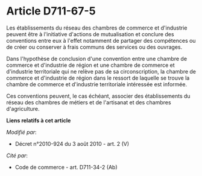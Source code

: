 # Article D711-67-5

Les établissements du réseau des chambres de commerce et d'industrie peuvent être à l'initiative d'actions de mutualisation
et conclure des conventions entre eux à l'effet notamment de partager des compétences ou de créer ou conserver à frais
communs des services ou des ouvrages. 

Dans l'hypothèse de conclusion d'une convention entre une chambre de commerce et d'industrie de région et une chambre de
commerce et d'industrie territoriale qui ne relève pas de sa circonscription, la chambre de commerce et d'industrie de région
dans le ressort de laquelle se trouve la chambre de commerce et d'industrie territoriale intéressée est informée. 

Ces conventions peuvent, le cas échéant, associer des établissements du réseau des chambres de métiers et de l'artisanat et
des chambres d'agriculture.

**Liens relatifs à cet article**

_Modifié par_:

  - Décret n°2010-924 du 3 août 2010 - art. 2 (V)

_Cité par_:

  - Code de commerce - art. D711-34-2 (Ab)

